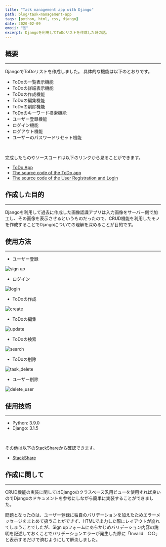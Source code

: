 ```yaml
---
title: "Task management app with Django"
path: blog/task-management-app
tags: [python, html, css, django]
date: 2020-02-09
emoji: "🗒"
excerpt: Djangoを利用してToDoリストを作成した時の話。
---
```


## 概要
---
DjangoでToDoリストを作成しました。
具体的な機能は以下のとおりです。

- ToDoの一覧表示機能
- ToDoの詳細表示機能
- ToDoの作成機能
- ToDoの編集機能
- ToDoの削除機能
- ToDoのキーワード検索機能
- ユーザー登録機能
- ログイン機能
- ログアウト機能
- ユーザーのパスワードリセット機能

<br>

完成したものやソースコードは以下のリンクから見ることができます。<br>

- [ToDo App](https://aspected-helios.herokuapp.com/markab/)
- [The source code of the ToDo app](https://github.com/zoniha/helios/tree/main/markab)
- [The source code of the User Registration and Login](https://github.com/zoniha/helios/tree/main/accounts)

## 作成した目的
---
Djangoを利用して過去に作成した画像認識アプリは入力画像をサーバー側で加工し、その画像を表示させるというものだったので、CRUD機能を利用したモノを作成することでDjangoについての理解を深めることが目的です。

## 使用方法
---
- ユーザー登録

![sign up](https://user-images.githubusercontent.com/43092452/114406275-5e2f3b80-9be2-11eb-80ec-a91c3a096ef0.gif)

- ログイン

![login](https://user-images.githubusercontent.com/43092452/114406265-5cfe0e80-9be2-11eb-8e97-2b00128d188a.gif)

- ToDoの作成

![create](https://user-images.githubusercontent.com/43092452/114406099-38099b80-9be2-11eb-92ff-6a5c5fe79063.gif)

- ToDoの編集

![update](https://user-images.githubusercontent.com/43092452/114406278-5f606880-9be2-11eb-8177-b9cb57c6e60c.gif)

- ToDoの検索

![search](https://user-images.githubusercontent.com/43092452/114406272-5e2f3b80-9be2-11eb-8ff4-bce97fed2297.gif)

- ToDoの削除

![task_delete](https://user-images.githubusercontent.com/43092452/114406277-5ec7d200-9be2-11eb-9ecb-a6f70b91569d.gif)

- ユーザー削除

![delete_user](https://user-images.githubusercontent.com/43092452/114406245-58d1f100-9be2-11eb-9368-f0c4ca5e5c71.gif)

## 使用技術
---
- Python: 3.9.0
- Django: 3.1.5

<br>

その他は以下のStackShareから確認できます。

- [StackShare](https://stackshare.io/zaw/zaw-site)

## 作成に関して
---
CRUD機能の実装に関してはDjangoのクラスベース汎用ビューを使用すれば良いのでDjangoのドキュメントを参考にしながら簡単に実装することができました。

問題となったのは、ユーザー登録に独自のバリデーションを加えたためエラーメッセージをまとめて扱うことができず、HTMLで出力した際にレイアウトが崩れてしまうことでしたが、Sign upフォームにあらかじめバリデーション内容の説明を記述しておくことでバリデーションエラーが発生した際に「Invalid　○○」と表示するだけで済むようにして解決しました。
